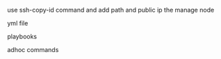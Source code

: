 
use ssh-copy-id command and add path and public ip the manage node 


yml file 

playbooks

adhoc commands
